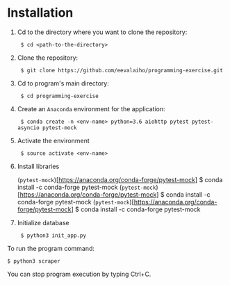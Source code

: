# Installation

1. Cd to the directory where you want to clone the repository:

        $ cd <path-to-the-directory>
1. Clone the repository:

        $ git clone https://github.com/eevalaiho/programming-exercise.git
1. Cd to program's main directory:

        $ cd programming-exercise
1. Create an ```Anaconda``` environment for the application:

        $ conda create -n <env-name> python=3.6 aiohttp pytest pytest-asyncio pytest-mock
1. Activate the environment

        $ source activate <env-name>     
1. Install libraries

    (```pytest-mock```)[https://anaconda.org/conda-forge/pytest-mock]
    $ conda install -c conda-forge pytest-mock
    (```pytest-mock```)[https://anaconda.org/conda-forge/pytest-mock]
    $ conda install -c conda-forge pytest-mock
    (```pytest-mock```)[https://anaconda.org/conda-forge/pytest-mock]
    $ conda install -c conda-forge pytest-mock
1. Initialize database

        $ python3 init_app.py
        
To run the program command:

    $ python3 scraper
You can stop program execution by typing Ctrl+C.
